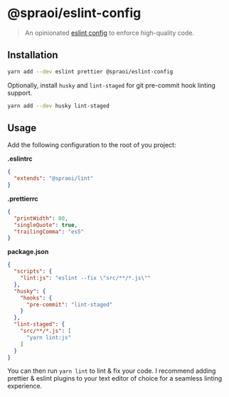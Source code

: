 # @spraoi/eslint-config

> An opinionated [eslint config](https://eslint.org/docs/developer-guide/shareable-configs) to enforce high-quality code.

## Installation

```bash
yarn add --dev eslint prettier @spraoi/eslint-config
```

Optionally, install `husky` and `lint-staged` for git pre-commit hook linting support.

```bash
yarn add --dev husky lint-staged
```

## Usage

Add the following configuration to the root of you project:

**.eslintrc**

```json
{
  "extends": "@spraoi/lint"
}
```

**.prettierrc**

```json
{
  "printWidth": 80,
  "singleQuote": true,
  "trailingComma": "es5"
}
```

**package.json**

```json
{
  "scripts": {
    "lint:js": "eslint --fix \"src/**/*.js\""
  },
  "husky": {
    "hooks": {
      "pre-commit": "lint-staged"
    }
  },
  "lint-staged": {
    "src/**/*.js": [
      "yarn lint:js"
    ]
  }
}
```

You can then run `yarn lint` to lint & fix your code. I recommend adding prettier & eslint plugins to your text editor
of choice for a seamless linting experience.